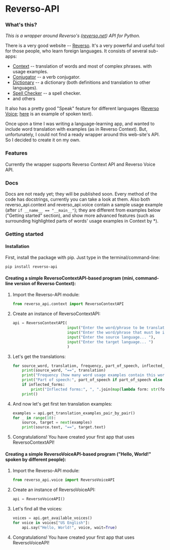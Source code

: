 # Reverso-API

### What's this?
*This is a wrapper around Reverso's ([reverso.net](https://reverso.net)) API for Python.*

There is a very good website -- [Reverso](https://reverso.net). It's a very powerful and useful tool for those
people, who learn foreign languages. It consists of several sub-apps:
+ [Context](https://context.reverso.net) -- translation of words and most of complex phrases.
with usage examples.
+ [Conjugator](https://conjugator.reverso.net) -- a verb conjugator.
+ [Dictionary](https://dictionary.reverso.net) -- a dictionary (both definitions and translation to other languages).
+ [Spell Checker](https://reverso.net/spell-checker) -- a spell checker.
+ and others


It also has a pretty good "Speak" feature for different languages ([Reverso Voice](https://voice.reverso.net/RestPronunciation.svc/help);
[here](https://voice.reverso.net/RestPronunciation.svc/v1/output=json/GetVoiceStream/voiceName=Heather22k?inputText=VGhpcyBpcyBhbiBleGFtcGxlIG9mIGEgdGV4dCwgc3Bva2VuIGJ5IFJldmVyc28gVm9pY2U=) is an example of spoken text).

Once upon a time I was writing a language-learning app, and wanted to include word translation with examples (as
in Reverso Context). But, unfortunately, I could not find a ready wrapper around this web-site's API. So I decided to
create it on my own.

### Features
Currently the wrapper supports Reverso Context API and Reverso Voice API.

### Docs
Docs are not ready yet; they will be published soon. Every method of the code has docstrings,
currently you can take a look at them. Also both reverso_api.context and reverso_api.voice
contain a sample usage example (after `if __name__ == "__main__"`); they are different from examples
below ("Getting started" section), and show more advanced features (such as surrounding highlighted
parts of words' usage examples in Context by *).

### Getting started

#### Installation
First, install the package with pip. Just type in the terminal/command-line:
```
pip install reverso-api
```

#### Creating a simple ReversoContextAPI-based program (mini, command-line version of Reverso Context):
1. Import the Reverso-API module:
    ```python
    from reverso_api.context import ReversoContextAPI
    ```

2. Create an instance of ReversoContextAPI:
    ```python
    api = ReversoContextAPI(
                            input("Enter the word/phrase to be translated... "),
                            input("Enter the word/phrase that must be in (target) word usage examples... "),
                            input("Enter the source language... "),
                            input("Enter the target language... ")
                            )
    ```

3. Let's get the translations:
    ```python
    for source_word, translation, frequency, part_of_speech, inflected_forms in api.get_translations():
        print(source_word, "==", translation)
        print("Frequency (how many word usage examples contain this word):", frequency)
        print("Part of speech:", part_of_speech if part_of_speech else "unknown")
        if inflected_forms:
            print("Inflected forms:", ", ".join(map(lambda form: str(form.translation), inflected_forms)))
        print()
    ```

4. And now let's get first ten translation examples:
    ```python
    examples = api.get_translation_examples_pair_by_pair()
    for _ in range(10):
        source, target = next(examples)
        print(source.text, "==", target.text)
    ```

5. Congratulations! You have created your first app that uses ReversoContextAPI!

#### Creating a simple ReversoVoiceAPI-based program ("Hello, World!" spoken by different people):
1. Import the Reverso-API module:
    ```python
    from reverso_api.voice import ReversoVoiceAPI
    ```

2. Create an instance of ReversoVoiceAPI:
    ```python
    api = ReversoVoiceAPI()
    ```

3. Let's find all the voices:
    ```python
    voices = api.get_available_voices()
    for voice in voices["US English"]:
        api.say("Hello, World!", voice, wait=True)
    ```

4. Congratulations! You have created your first app that uses ReversoVoiceAPI!